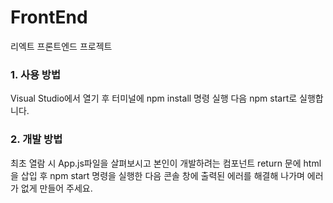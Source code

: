 # FrontEnd
리엑트 프론트엔드 프로젝트
### 1. 사용 방법
Visual Studio에서 열기 후 터미널에 npm install 명령 실행 다음 npm start로 실행합니다.

### 2. 개발 방법
최초 열람 시 App.js파일을 살펴보시고
본인이 개발하려는 컴포넌트 return 문에 html을 삽입 후 npm start 명령을 실행한 다음
콘솔 창에 출력된 에러를 해결해 나가며 에러가 없게 만들어 주세요.

